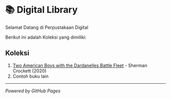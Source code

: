 # 📚 Digital Library

Selamat Datang di Perpustakaan Digital

Berikut ini adalah Koleksi yang dimiliki:

## Koleksi
1. [Two American Boys with the Dardanelles Battle Fleet](ebook/Two-American-Boys-with-the-Dardanelles-Battle-Fleet.pdf) - Sherman Crockett (2020)
2. Contoh buku lain
---

*Powered by GitHub Pages*
